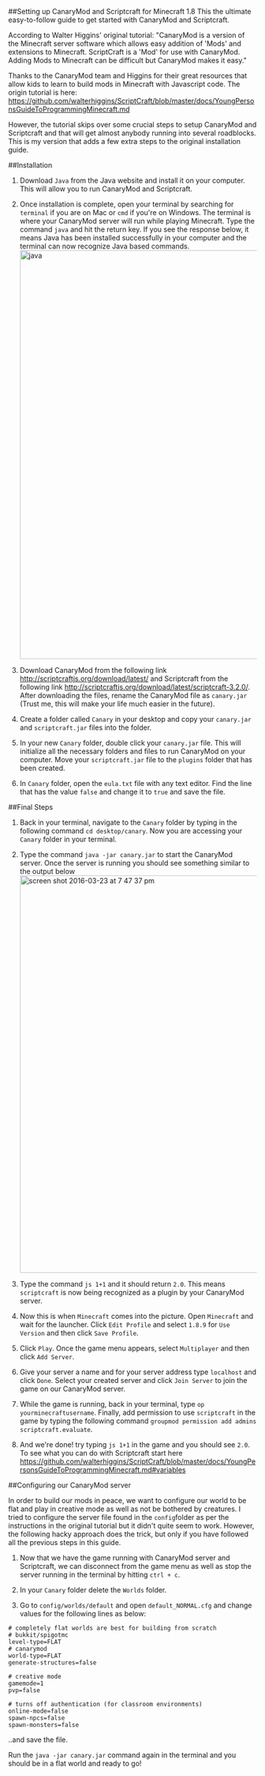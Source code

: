 ##Setting up CanaryMod and Scriptcraft for Minecraft 1.8
This the ultimate easy-to-follow guide to get started with CanaryMod and Scriptcraft. 

According to Walter Higgins' original tutorial: "CanaryMod is a version of the Minecraft server software which allows easy addition of 'Mods' and extensions to Minecraft. ScriptCraft is a 'Mod' for use with CanaryMod. Adding Mods to Minecraft can be difficult but CanaryMod makes it easy."

Thanks to the CanaryMod team and Higgins for their great resources that allow kids to learn to build mods in Minecraft with Javascript code. The origin tutorial is here: https://github.com/walterhiggins/ScriptCraft/blob/master/docs/YoungPersonsGuideToProgrammingMinecraft.md

However, the tutorial skips over some crucial steps to setup CanaryMod and Scriptcraft and that will get almost anybody running into several roadblocks. This is my version that adds a few extra steps to the original installation guide. 

##Installation

1. Download `Java` from the Java website and install it on your computer. This will allow you to run CanaryMod and Scriptcraft.

2. Once installation is complete, open your terminal by searching for `terminal` if you are on Mac or `cmd` if you're on Windows. The terminal is where your CanaryMod server will run while playing Minecraft. Type the command
`java` and hit the return key. If you see the response below, it means Java has been installed successfully in your computer and the terminal can now recognize Java based commands. <img width="827" alt="java" src="https://cloud.githubusercontent.com/assets/7483633/13989096/4ab4ef88-f128-11e5-925c-5b4c0a8bb35b.png">

3. Download CanaryMod from the following link http://scriptcraftjs.org/download/latest/
and Scriptcraft from the following link http://scriptcraftjs.org/download/latest/scriptcraft-3.2.0/. After downloading the files, rename the CanaryMod file as `canary.jar` (Trust me, this will make your life much easier in the future). 

4. Create a folder called `Canary` in your desktop and copy your `canary.jar` and `scriptcraft.jar` files into the folder. 

5. In your new `Canary` folder, double click your `canary.jar` file. This will initialize all the necessary folders and files to run CanaryMod on your computer. Move your `scriptcraft.jar` file to the `plugins` folder that has been created.

6. In `Canary` folder, open the `eula.txt` file with any text editor. Find the line that has the value `false` and change it to `true` and save the file.

##Final Steps
1. Back in your terminal, navigate to the `Canary` folder by typing in the following command `cd desktop/canary`. Now you are accessing your `Canary` folder in your terminal. 

2. Type the command `java -jar canary.jar` to start the CanaryMod server. Once the server is running you should see something similar to the output below <img width="804" alt="screen shot 2016-03-23 at 7 47 37 pm" src="https://cloud.githubusercontent.com/assets/7483633/13991087/2e09c928-f130-11e5-8d8b-0e1092e4b028.png">

3. Type the command `js 1+1` and it should return `2.0`. This means `scriptcraft` is now being recognized as a plugin by your CanaryMod server. 

4. Now this is when `Minecraft` comes into the picture. Open `Minecraft` and wait for the launcher. Click `Edit Profile` and select `1.8.9` for `Use Version` and then click `Save Profile`.

5. Click `Play`. Once the game menu appears, select `Multiplayer` and then click `Add Server`. 

6. Give your server a name and for your server address type `localhost` and click `Done`. Select your created server and click `Join Server` to join the game on our CanaryMod server.

7. While the game is running, back in your terminal, type `op yourminecraftusername`. Finally, add permission to use `scriptcraft` in the game by typing the following command `groupmod permission add admins scriptcraft.evaluate`. 

8. And we're done! try typing `js 1+1` in the game and you should see `2.0`. To see what you can do with Scriptcraft start here https://github.com/walterhiggins/ScriptCraft/blob/master/docs/YoungPersonsGuideToProgrammingMinecraft.md#variables

##Configuring our CanaryMod server

In order to build our mods in peace, we want to configure our world to be flat and play in creative mode as well as not be bothered by creatures. I tried to configure the server file found in the `config`folder as per the instructions in the original tutorial but it didn't quite seem to work. However, the following hacky approach does the trick, but only if you have followed all the previous steps in this guide. 

1. Now that we have the game running with CanaryMod server and Scriptcraft, we can disconnect from the game menu as well as stop the server running in the terminal by hitting `ctrl + c`.

2. In your `Canary` folder delete the `Worlds` folder. 

3. Go to `config/worlds/default` and open `default_NORMAL.cfg` and change values for the following lines as below:
```
# completely flat worlds are best for building from scratch
# bukkit/spigotmc
level-type=FLAT
# canarymod
world-type=FLAT
generate-structures=false

# creative mode
gamemode=1
pvp=false

# turns off authentication (for classroom environments)
online-mode=false
spawn-npcs=false
spawn-monsters=false

```
..and save the file.

Run the `java -jar canary.jar` command again in the terminal and you should be in a flat world and ready to go!







